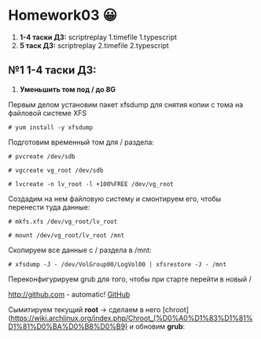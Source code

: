 # Homework03 :grinning:

1. **1-4 таски ДЗ:**
scriptreplay 1.timefile 1.typescript
1. **5 таск ДЗ:**
scriptreplay 2.timefile 2.typescript

## №1 1-4 таски ДЗ:

1. **Уменьшить том под / до 8G**

Первым делом установим пакет xfsdump для снятия копии с тома на файловой системе XFS

`# yum install -y xfsdump`
    
Подготовим временный том для / раздела:
   
`# pvcreate /dev/sdb`

`# vgcreate vg_root /dev/sdb`

`# lvcreate -n lv_root -l +100%FREE /dev/vg_root`

Создадим на нем файловую систему и смонтируем его, чтобы перенести туда данные:

`# mkfs.xfs /dev/vg_root/lv_root`

`# mount /dev/vg_root/lv_root /mnt`

Cкопируем все данные с / раздела в /mnt:

`# xfsdump -J - /dev/VolGroup00/LogVol00 | xfsrestore -J - /mnt`

Переконфигурируем grub для того, чтобы при старте перейти в новый /

http://github.com - automatic!
[GitHub](http://github.com)


Сымитируем текущий **root** -> сделаем в него [chroot](https://wiki.archlinux.org/index.php/Chroot_(%D0%A0%D1%83%D1%81%D1%81%D0%BA%D0%B8%D0%B9) и обновим **grub**:
